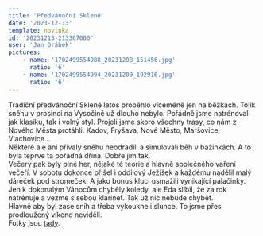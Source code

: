 ```yaml
---
title: 'Předvánoční Sklené'
date: '2023-12-13'
template: novinka
id: '20231213-213307000'
user: 'Jan Drábek'
pictures:
    - name: '1702499554988_20231208_151456.jpg'
      ratio: '6'
    - name: '1702499554994_20231209_192916.jpg'
      ratio: '6'
---
```

Tradiční předvánoční Sklené letos proběhlo víceméně jen na běžkách. Tolik sněhu v prosinci na Vysočině už dlouho nebylo. Pořádně jsme natrénovali jak klasiku, tak i volný styl. Projeli jsme skoro všechny trasy, co nám z Nového Města protáhli. Kadov, Fryšava, Nové Město, Maršovice, Vlachovice...  
Některé ale ani přivaly sněhu neodradili a simulovali běh v bažinkách. A to byla teprve ta pořádná dřina. Dobře jim tak.  
Večery pak byly plné her, nějaké té teorie a hlavně společného vaření večeří. V sobotu dokonce přišel i oddílový Ježíšek a každému nadělil malý dáreček pod stromeček. A jako bonus kluci usmažili vynikající palačinky. Jen k dokonalým Vánocům chyběly koledy, ale Eda slíbil, že za rok natrénuje a vezme s sebou klarinet. Tak už nic nebude chybět.  
Hlavně aby byl zase sníh a třeba vykoukne i slunce. To jsme přes prodloužený víkend neviděli.  
Fotky jsou [tady](https://eu.zonerama.com/SKBrnoZabovresky/Album/10801373).
